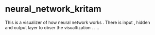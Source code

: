 ﻿# neural_network_kritam


This is a visualizer of how neural network works  . There is  input , hidden and output layer to obser the visualtization . .
..
